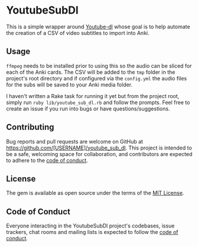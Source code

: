 # YoutubeSubDl

This is a simple wrapper around [Youtube-dl](https://github.com/ytdl-org/youtube-dl) whose goal is to help automate the creation of
a CSV of video subtitles to import into Anki. 

## Usage

`ffmpeg` needs to be installed prior to using this so the audio can be sliced for each of the Anki cards. The CSV will be added to the `tmp` folder in the project's root directory and if configured via the `config.yml` the
audio files for the subs will be saved to your Anki media folder.


I haven't written a Rake task for running it yet but from the project root, simply run `ruby lib/youtube_sub_dl.rb` and follow the prompts. Feel free to create an issue if you run into bugs or have questions/suggestions.

## Contributing

Bug reports and pull requests are welcome on GitHub at https://github.com/[USERNAME]/youtube_sub_dl. This project is intended to be a safe, welcoming space for collaboration, and contributors are expected to adhere to the [code of conduct](https://github.com/[USERNAME]/youtube_sub_dl/blob/master/CODE_OF_CONDUCT.md).


## License

The gem is available as open source under the terms of the [MIT License](https://opensource.org/licenses/MIT).

## Code of Conduct

Everyone interacting in the YoutubeSubDl project's codebases, issue trackers, chat rooms and mailing lists is expected to follow the [code of conduct](https://github.com/[USERNAME]/youtube_sub_dl/blob/master/CODE_OF_CONDUCT.md).
